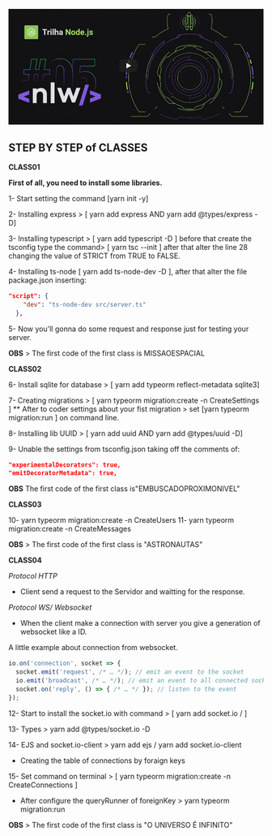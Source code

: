 ![Let's go NLW05](./assets/apresentation.png)

## STEP BY STEP of CLASSES

**CLASS01**

**First of all, you need to install some libraries.**

1- Start setting the command [yarn init -y]

2- Installing express > [ yarn add express AND yarn add @types/express -D]

3- Installing typescript > [ yarn add typescript -D ] before that create the tsconfig type the 
command> [ yarn tsc --init ] after that alter the line 28 changing the value of STRICT from TRUE to FALSE.

4- Installing ts-node [ yarn add ts-node-dev -D ], after that alter the file package.json inserting:
```.json
"script": {
    "dev": "ts-node-dev src/server.ts"
  },
  ```

5- Now you'll gonna do some request and response just for testing your server.

**OBS** > The first code of the first class is MISSAOESPACIAL

**CLASS02**

6- Install sqlite for database > [ yarn add typeorm reflect-metadata sqlite3]

7- Creating migrations > [ yarn typeorm migration:create -n CreateSettings ]
** After to coder settings about your fist migration > set [yarn typeorm migration:run ] on command line.

8- Installing lib UUID > [ yarn add uuid AND yarn add @types/uuid -D]


9- Unable the settings from tsconfig.json taking off the comments of: 
```json
"experimentalDecorators": true,
"emitDecoratorMetadata": true, 
```

**OBS** The first code of the first class is"EMBUSCADOPROXIMONIVEL"

**CLASS03**

10- yarn typeorm migration:create -n CreateUsers
11- yarn typeorm migration:create -n CreateMessages


**OBS** > The first code of the first class is "ASTRONAUTAS"


**CLASS04**

*Protocol HTTP*

- Client send a request to the Servidor and waitting for the response.

*Protocol WS/ Websocket*

- When the client make a connection with server you give a generation of websocket like a ID.

A little example about connection from websocket.

```js
io.on('connection', socket => {
  socket.emit('request', /* … */); // emit an event to the socket
  io.emit('broadcast', /* … */); // emit an event to all connected sockets
  socket.on('reply', () => { /* … */ }); // listen to the event
});
```

12- Start to install the socket.io with command > [ yarn add socket.io / ]

13- Types > yarn add @types/socket.io -D

14- EJS and socket.io-client > yarn add ejs / yarn add socket.io-client

* Creating the table of connections by foraign keys

15- Set command on terminal > [ yarn typeorm migration:create -n CreateConnections ]
* After configure the queryRunner of foreignKey > yarn typeorm migration:run

**OBS** > The first code of the first class is "O UNIVERSO É INFINITO"

